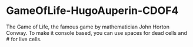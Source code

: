 # GameOfLife-HugoAuperin-CDOF4
The Game of Life, the famous game by mathematician John Horton Conway. To make it console based, you can use spaces for dead cells and # for live cells.

